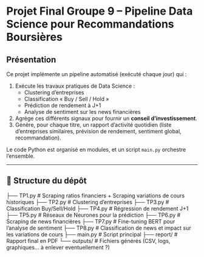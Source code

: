 # Projet Final Groupe 9 – Pipeline Data Science pour Recommandations Boursières

## Présentation
Ce projet implémente un pipeline automatisé (exécuté chaque jour) qui :

1. Exécute les travaux pratiques de Data Science :  
   - Clustering d’entreprises  
   - Classification « Buy / Sell / Hold »  
   - Prédiction de rendement à J+1  
   - Analyse de sentiment sur les news financières  
2. Agrège ces différents signaux pour fournir un **conseil d’investissement**.
3. Génère, pour chaque titre, un rapport d’activité quotidien (liste d’entreprises similaires, prévision de rendement, sentiment global, recommandation).

Le code Python est organisé en modules, et un script `main.py` orchestre l’ensemble.

---

## 📁 Structure du dépôt

├── TP1.py # Scraping ratios financiers + Scraping variations de cours historiques
├── TP2.py # Clustering d’entreprises
├── TP3.py # Classification Buy/Sell/Hold
├── TP4.py # Régression de rendement J+1
├── TP5.py # Réseaux de Neurones pour la prédiction
├── TP6.py # Scraping de news financières
├── TP7.py # Fine-tuning BERT pour l’analyse de sentiment
├── TP8.py # Classification de news et impact sur les variations de cours
├── main.py # Script principal 
├── report/ # Rapport final en PDF 
└── outputs/ # Fichiers générés (CSV, logs, graphiques… à enlever eventuellement ?)

